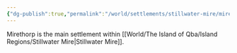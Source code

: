 ```yaml
---
{"dg-publish":true,"permalink":"/world/settlements/stillwater-mire/mirethorp/"}
---
```


Mirethorp is the main settlement within [[World/The Island of Qba/Island Regions/Stillwater Mire\|Stillwater Mire]].

